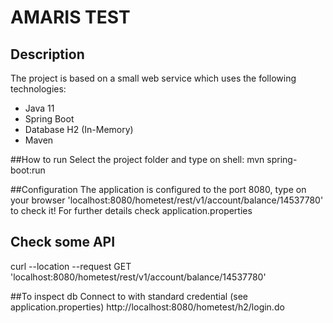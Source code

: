 # AMARIS TEST

## Description
The project is based on a small web service which uses the following technologies:

* Java 11
* Spring Boot
* Database H2 (In-Memory)
* Maven

##How to run
Select the project folder and type on shell: mvn spring-boot:run

##Configuration 
The application is configured to the port 8080, type on your browser 'localhost:8080/hometest/rest/v1/account/balance/14537780'
to check it! For further details check application.properties

## Check some API 
curl --location --request GET 'localhost:8080/hometest/rest/v1/account/balance/14537780'

##To inspect db 
Connect to with standard credential (see application.properties)
http://localhost:8080/hometest/h2/login.do

